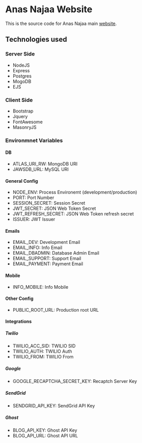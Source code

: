 # Anas Najaa Website
This is the source code for Anas Najaa main [website](https://anas.najaa.org).

## Technologies used

### Server Side
- NodeJS
- Express
- Postgres
- MogoDB
- EJS

### Client Side
- Bootstrap
- Jquery
- FontAwesome
- MasonryJS

### Environmnet Variables
#### DB
- ATLAS_URI_RW: MongoDB URI
- JAWSDB_URL: MySQL URI


#### General Config
- NODE_ENV: Process Environemt (development/production)
- PORT: Port Number
- SESSION_SECRET: Session Secret
- JWT_SECRET: JSON Web Token Secret
- JWT_REFRESH_SECRET: JSON Web Token refresh secret
- ISSUER: JWT Issuer


#### Emails
- EMAIL_DEV: Development Email
- EMAIL_INFO: Info Email
- EMAIL_DBADMIN: Database Admin Email
- EMAIL_SUPPORT: Support Email
- EMAIL_PAYMENT: Payment Email


#### Mobile
- INFO_MOBILE: Info Mobile


#### Other Config
- PUBLIC_ROOT_URL: Production root URL


#### Integrations
##### Twilio
- TWILIO_ACC_SID: TWILIO SID
- TWILIO_AUTH: TWILIO Auth
- TWILIO_FROM: TWILIO From


##### Google
- GOOGLE_RECAPTCHA_SECRET_KEY: Recaptch Server Key


##### SendGrid
- SENDGRID_API_KEY: SendGrid API Key


##### Ghost
- BLOG_API_KEY: Ghost API Key
- BLOG_API_URL: Ghost API URL
